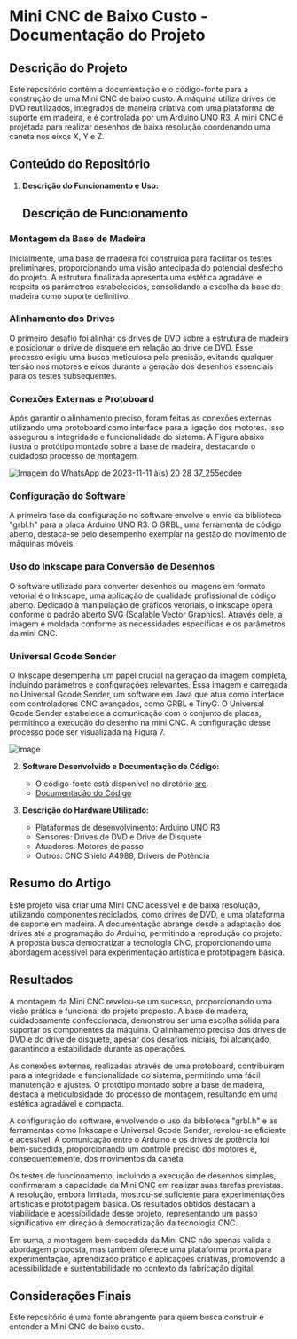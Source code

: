 # Mini CNC de Baixo Custo - Documentação do Projeto

## Descrição do Projeto

Este repositório contém a documentação e o código-fonte para a construção de uma Mini CNC de baixo custo. A máquina utiliza drives de DVD reutilizados, integrados de maneira criativa com uma plataforma de suporte em madeira, e é controlada por um Arduino UNO R3. A mini CNC é projetada para realizar desenhos de baixa resolução coordenando uma caneta nos eixos X, Y e Z.

## Conteúdo do Repositório

1. **Descrição do Funcionamento e Uso:**
   ## Descrição de Funcionamento

### Montagem da Base de Madeira

Inicialmente, uma base de madeira foi construída para facilitar os testes preliminares, proporcionando uma visão antecipada do potencial desfecho do projeto. A estrutura finalizada apresenta uma estética agradável e respeita os parâmetros estabelecidos, consolidando a escolha da base de madeira como suporte definitivo.

### Alinhamento dos Drives

O primeiro desafio foi alinhar os drives de DVD sobre a estrutura de madeira e posicionar o drive de disquete em relação ao drive de DVD. Esse processo exigiu uma busca meticulosa pela precisão, evitando qualquer tensão nos motores e eixos durante a geração dos desenhos essenciais para os testes subsequentes.

### Conexões Externas e Protoboard

Após garantir o alinhamento preciso, foram feitas as conexões externas utilizando uma protoboard como interface para a ligação dos motores. Isso assegurou a integridade e funcionalidade do sistema. A Figura abaixo ilustra o protótipo montado sobre a base de madeira, destacando o cuidadoso processo de montagem.

![Imagem do WhatsApp de 2023-11-11 à(s) 20 28 37_255ecdee](https://github.com/RodrigoBSouza/gcodesender/assets/87902323/34b0ba10-9cae-40a9-8eb7-982097d631bc)

### Configuração do Software

A primeira fase da configuração no software envolve o envio da biblioteca "grbl.h" para a placa Arduino UNO R3. O GRBL, uma ferramenta de código aberto, destaca-se pelo desempenho exemplar na gestão do movimento de máquinas móveis.

### Uso do Inkscape para Conversão de Desenhos

O software utilizado para converter desenhos ou imagens em formato vetorial é o Inkscape, uma aplicação de qualidade profissional de código aberto. Dedicado à manipulação de gráficos vetoriais, o Inkscape opera conforme o padrão aberto SVG (Scalable Vector Graphics). Através dele, a imagem é moldada conforme as necessidades específicas e os parâmetros da mini CNC.

### Universal Gcode Sender

O Inkscape desempenha um papel crucial na geração da imagem completa, incluindo parâmetros e configurações relevantes. Essa imagem é carregada no Universal Gcode Sender, um software em Java que atua como interface com controladores CNC avançados, como GRBL e TinyG. O Universal Gcode Sender estabelece a comunicação com o conjunto de placas, permitindo a execução do desenho na mini CNC. A configuração desse processo pode ser visualizada na Figura 7.

![image](https://github.com/RodrigoBSouza/gcodesender/assets/87902323/c3c156f4-7eef-4102-8db2-f181fc4cbb92)

2. **Software Desenvolvido e Documentação de Código:**
   - O código-fonte está disponível no diretório [src](src/).
   - [Documentação do Código](docs/CODE_DOCUMENTATION.md)

3. **Descrição do Hardware Utilizado:**
   - Plataformas de desenvolvimento: Arduino UNO R3
   - Sensores: Drives de DVD e Drive de Disquete
   - Atuadores: Motores de passo
   - Outros: CNC Shield A4988, Drivers de Potência

## Resumo do Artigo

Este projeto visa criar uma Mini CNC acessível e de baixa resolução, utilizando componentes reciclados, como drives de DVD, e uma plataforma de suporte em madeira. A documentação abrange desde a adaptação dos drives até a programação do Arduino, permitindo a reprodução do projeto. A proposta busca democratizar a tecnologia CNC, proporcionando uma abordagem acessível para experimentação artística e prototipagem básica.

## Resultados

A montagem da Mini CNC revelou-se um sucesso, proporcionando uma visão prática e funcional do projeto proposto. A base de madeira, cuidadosamente confeccionada, demonstrou ser uma escolha sólida para suportar os componentes da máquina. O alinhamento preciso dos drives de DVD e do drive de disquete, apesar dos desafios iniciais, foi alcançado, garantindo a estabilidade durante as operações.

As conexões externas, realizadas através de uma protoboard, contribuíram para a integridade e funcionalidade do sistema, permitindo uma fácil manutenção e ajustes. O protótipo montado sobre a base de madeira, destaca a meticulosidade do processo de montagem, resultando em uma estética agradável e compacta.

A configuração do software, envolvendo o uso da biblioteca "grbl.h" e as ferramentas como Inkscape e Universal Gcode Sender, revelou-se eficiente e acessível. A comunicação entre o Arduino e os drives de potência foi bem-sucedida, proporcionando um controle preciso dos motores e, consequentemente, dos movimentos da caneta.

Os testes de funcionamento, incluindo a execução de desenhos simples, confirmaram a capacidade da Mini CNC em realizar suas tarefas previstas. A resolução, embora limitada, mostrou-se suficiente para experimentações artísticas e prototipagem básica. Os resultados obtidos destacam a viabilidade e acessibilidade desse projeto, representando um passo significativo em direção à democratização da tecnologia CNC.

Em suma, a montagem bem-sucedida da Mini CNC não apenas valida a abordagem proposta, mas também oferece uma plataforma pronta para experimentação, aprendizado prático e aplicações criativas, promovendo a acessibilidade e sustentabilidade no contexto da fabricação digital.

## Considerações Finais

Este repositório é uma fonte abrangente para quem busca construir e entender a Mini CNC de baixo custo. 
